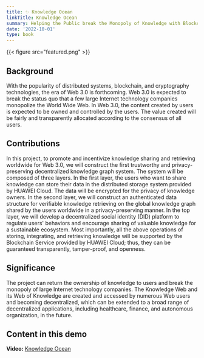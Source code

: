 ```yaml
---
title: ✨ Knowledge Ocean
linkTitle: Knowledge Ocean
summary: Helping the Public break the Monopoly of Knowledge with Blockchain and Web3.0
date: '2022-10-01'
type: book
---
```


{{< figure src="featured.png" >}}

## Background

With the popularity of distributed systems, blockchain, and cryptography technologies, the era of Web 3.0 is forthcoming. Web 3.0 is expected to break the status quo that a few large Internet technology companies monopolize the World Wide Web. In Web 3.0, the content created by users is expected to be owned and controlled by the users. The value created will be fairly and transparently allocated according to the consensus of all users.

## Contributions

In this project, to promote and incentivize knowledge sharing and retrieving worldwide for Web 3.0, we will construct the first trustworthy and privacy-preserving decentralized knowledge graph system. The system will be composed of three layers. In the first layer, the users who want to share knowledge can store their data in the distributed storage system provided by HUAWEI Cloud. The data will be encrypted for the privacy of knowledge owners. In the second layer, we will construct an authenticated data structure for verifiable knowledge retrieving on the global knowledge graph shared by the users worldwide in a privacy-preserving manner. In the top layer, we will develop a decentralized social identity (DID) platform to regulate users' behaviors and encourage sharing of valuable knowledge for a sustainable ecosystem. Most importantly, all the above operations of storing, integrating, and retrieving knowledge will be supported by the Blockchain Service provided by HUAWEI Cloud; thus, they can be guaranteed transparently, tamper-proof, and openness.

## Significance

The project can return the ownership of knowledge to users and break the monopoly of large Internet technology companies. The Knowledge Web and its Web of Knowledge are created and accessed by numerous Web users and becoming decentralized, which can be extended to a broad range of decentralized applications, including healthcare, finance, and autonomous organization, in the future.

## Content in this demo

**Video:** [Knowledge Ocean](../../../files/demo_ko.mp4)





